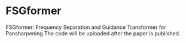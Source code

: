 # FSGformer
FSGformer: Frequency Separation and Guidance Transformer for Pansharpening
The code will be uploaded after the paper is published.
